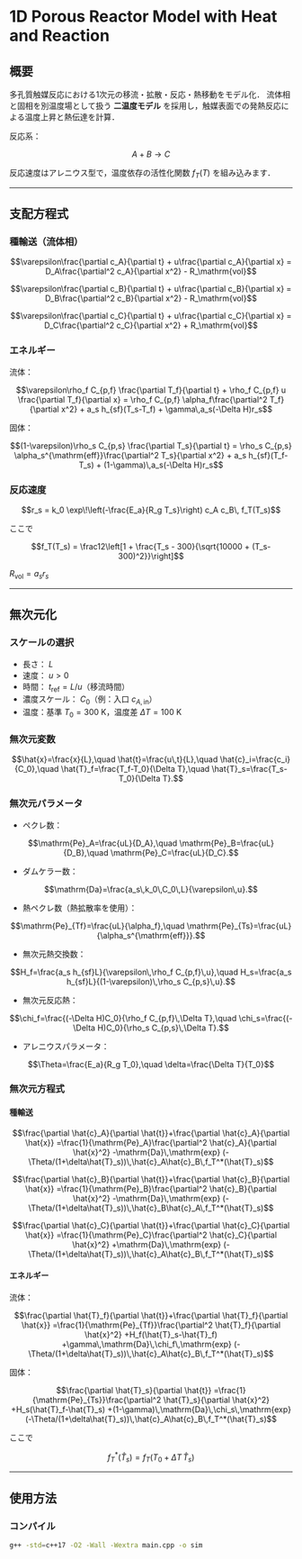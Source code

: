 # 1D Porous Reactor Model with Heat and Reaction

## 概要
多孔質触媒反応における1次元の移流・拡散・反応・熱移動をモデル化．
流体相と固相を別温度場として扱う **二温度モデル** を採用し，触媒表面での発熱反応による温度上昇と熱伝達を計算．

反応系：

```math
A + B \longrightarrow C
```

反応速度はアレニウス型で，温度依存の活性化関数 $f_T(T)$ を組み込みます．

---

## 支配方程式

### 種輸送（流体相）

```math
\varepsilon\frac{\partial c_A}{\partial t} + u\frac{\partial c_A}{\partial x} = D_A\frac{\partial^2 c_A}{\partial x^2} - R_\mathrm{vol}
```

```math
\varepsilon\frac{\partial c_B}{\partial t} + u\frac{\partial c_B}{\partial x} = D_B\frac{\partial^2 c_B}{\partial x^2} - R_\mathrm{vol}
```

```math
\varepsilon\frac{\partial c_C}{\partial t} + u\frac{\partial c_C}{\partial x} = D_C\frac{\partial^2 c_C}{\partial x^2} + R_\mathrm{vol}
```

### エネルギー

流体：

```math
\varepsilon\rho_f C_{p,f} \frac{\partial T_f}{\partial t} + \rho_f C_{p,f} u \frac{\partial T_f}{\partial x} = \rho_f C_{p,f} \alpha_f\frac{\partial^2 T_f}{\partial x^2} + a_s h_{sf}(T_s-T_f) + \gamma\,a_s(-\Delta H)r_s
```

固体：

```math
(1-\varepsilon)\rho_s C_{p,s} \frac{\partial T_s}{\partial t} = \rho_s C_{p,s} \alpha_s^{\mathrm{eff}}\frac{\partial^2 T_s}{\partial x^2} + a_s h_{sf}(T_f-T_s) + (1-\gamma)\,a_s(-\Delta H)r_s
```

### 反応速度

```math
r_s = k_0 \exp\!\left(-\frac{E_a}{R_g T_s}\right) c_A c_B\, f_T(T_s)
```

ここで

```math
f_T(T_s) = \frac12\left[1 + \frac{T_s - 300}{\sqrt{10000 + (T_s-300)^2}}\right]
```

$R_\mathrm{vol} = a_s r_s$

---

## 無次元化

### スケールの選択
- 長さ： $L$
- 速度： $u>0$
- 時間： $t_\mathrm{ref}=L/u$（移流時間）
- 濃度スケール： $C_0$（例：入口 $c_{A,\mathrm{in}}$）
- 温度：基準 $T_0=300\ \mathrm{K}$，温度差 $\Delta T=100\ \mathrm{K}$

### 無次元変数

```math
\hat{x}=\frac{x}{L},\quad
\hat{t}=\frac{u\,t}{L},\quad
\hat{c}_i=\frac{c_i}{C_0},\quad
\hat{T}_f=\frac{T_f-T_0}{\Delta T},\quad
\hat{T}_s=\frac{T_s-T_0}{\Delta T}.
```

### 無次元パラメータ

- ペクレ数：

```math
\mathrm{Pe}_A=\frac{uL}{D_A},\quad
\mathrm{Pe}_B=\frac{uL}{D_B},\quad
\mathrm{Pe}_C=\frac{uL}{D_C}.
```

- ダムケラー数：

```math
\mathrm{Da}=\frac{a_s\,k_0\,C_0\,L}{\varepsilon\,u}.
```

- 熱ペクレ数（熱拡散率を使用）：

```math
\mathrm{Pe}_{Tf}=\frac{uL}{\alpha_f},\quad
\mathrm{Pe}_{Ts}=\frac{uL}{\alpha_s^{\mathrm{eff}}}.
```

- 無次元熱交換数：

```math
H_f=\frac{a_s h_{sf}L}{\varepsilon\,\rho_f C_{p,f}\,u},\quad
H_s=\frac{a_s h_{sf}L}{(1-\varepsilon)\,\rho_s C_{p,s}\,u}.
```

- 無次元反応熱：

```math
\chi_f=\frac{(-\Delta H)C_0}{\rho_f C_{p,f}\,\Delta T},\quad
\chi_s=\frac{(-\Delta H)C_0}{\rho_s C_{p,s}\,\Delta T}.
```

- アレニウスパラメータ：

```math
\Theta=\frac{E_a}{R_g T_0},\quad
\delta=\frac{\Delta T}{T_0}
```

### 無次元方程式

#### 種輸送

```math
\frac{\partial \hat{c}_A}{\partial \hat{t}}+\frac{\partial \hat{c}_A}{\partial \hat{x}} =\frac{1}{\mathrm{Pe}_A}\frac{\partial^2 \hat{c}_A}{\partial \hat{x}^2} -\mathrm{Da}\,\mathrm{exp} (-\Theta/(1+\delta\hat{T}_s))\,\hat{c}_A\hat{c}_B\,f_T^*(\hat{T}_s)
```

```math
\frac{\partial \hat{c}_B}{\partial \hat{t}}+\frac{\partial \hat{c}_B}{\partial \hat{x}} =\frac{1}{\mathrm{Pe}_B}\frac{\partial^2 \hat{c}_B}{\partial \hat{x}^2} -\mathrm{Da}\,\mathrm{exp} (-\Theta/(1+\delta\hat{T}_s))\,\hat{c}_B\hat{c}_A\,f_T^*(\hat{T}_s)
```

```math
\frac{\partial \hat{c}_C}{\partial \hat{t}}+\frac{\partial \hat{c}_C}{\partial \hat{x}} =\frac{1}{\mathrm{Pe}_C}\frac{\partial^2 \hat{c}_C}{\partial \hat{x}^2} +\mathrm{Da}\,\mathrm{exp} (-\Theta/(1+\delta\hat{T}_s))\,\hat{c}_A\hat{c}_B\,f_T^*(\hat{T}_s)
```

#### エネルギー

流体：

```math
\frac{\partial \hat{T}_f}{\partial \hat{t}}+\frac{\partial \hat{T}_f}{\partial \hat{x}} =\frac{1}{\mathrm{Pe}_{Tf}}\frac{\partial^2 \hat{T}_f}{\partial \hat{x}^2} +H_f(\hat{T}_s-\hat{T}_f) +\gamma\,\mathrm{Da}\,\chi_f\,\mathrm{exp} (-\Theta/(1+\delta\hat{T}_s))\,\hat{c}_A\hat{c}_B\,f_T^*(\hat{T}_s)
```

固体：

```math
\frac{\partial \hat{T}_s}{\partial \hat{t}} =\frac{1}{\mathrm{Pe}_{Ts}}\frac{\partial^2 \hat{T}_s}{\partial \hat{x}^2} +H_s(\hat{T}_f-\hat{T}_s) +(1-\gamma)\,\mathrm{Da}\,\chi_s\,\mathrm{exp} (-\Theta/(1+\delta\hat{T}_s))\,\hat{c}_A\hat{c}_B\,f_T^*(\hat{T}_s)
```

ここで

```math
f_T^*(\hat{T}_s) = f_T(T_0+\Delta T\,\hat{T}_s)
```

---

## 使用方法

### コンパイル
```bash
g++ -std=c++17 -O2 -Wall -Wextra main.cpp -o sim
```

